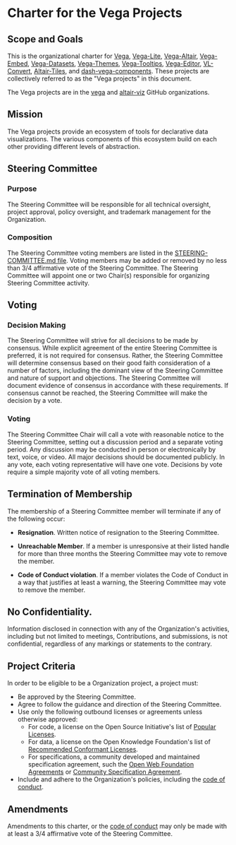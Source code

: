 # Charter for the Vega Projects

## Scope and Goals

This is the organizational charter for [Vega](https://github.com/vega/vega), [Vega-Lite](https://github.com/vega/vega-lite), [Vega-Altair](https://github.com/altair-viz/altair), [Vega-Embed](https://github.com/vega/vega-embed), [Vega-Datasets](https://github.com/vega/vega-datasets), [Vega-Themes](https://github.com/vega/vega-themes), [Vega-Tooltips](https://github.com/vega/vega-tooltip), [Vega-Editor](https://github.com/vega/editor), [VL-Convert](https://github.com/vega/vl-convert), [Altair-Tiles](https://github.com/altair-viz/altair_tiles), and [dash-vega-components](https://github.com/altair-viz/dash-vega-components). These projects are collectively referred to as the "Vega projects" in this document.

The Vega projects are in the [vega](https://github.com/vega) and [altair-viz](https://github.com/altair-viz) GitHub organizations.

## Mission

The Vega projects provide an ecosystem of tools for declarative data visualizations. The various components of this ecosystem build on each other providing different levels of abstraction.

## Steering Committee

### Purpose

The Steering Committee will be responsible for all technical oversight, project approval, policy oversight, and trademark management for the Organization.

### Composition

The Steering Committee voting members are listed in the [STEERING-COMMITTEE.md file](STEERING-COMMITTEE.md). Voting members may be added or removed by no less than 3/4 affirmative vote of the Steering Committee. The Steering Committee will appoint one or two Chair(s) responsible for organizing Steering Committee activity.

## Voting

### Decision Making

The Steering Committee will strive for all decisions to be made by consensus. While explicit agreement of the entire Steering Committee is preferred, it is not required for consensus. Rather, the Steering Committee will determine consensus based on their good faith consideration of a number of factors, including the dominant view of the Steering Committee and nature of support and objections. The Steering Committee will document evidence of consensus in accordance with these requirements. If consensus cannot be reached, the Steering Committee will make the decision by a vote.

### Voting

The Steering Committee Chair will call a vote with reasonable notice to the Steering Committee, setting out a discussion period and a separate voting period. Any discussion may be conducted in person or electronically by text, voice, or video. All major decisions should be documented publicly. In any vote, each voting representative will have one vote. Decisions by vote require a simple majority vote of all voting members.

## Termination of Membership

The membership of a Steering Committee member will terminate if any of the following occur:

* **Resignation**. Written notice of resignation to the Steering Committee.

* **Unreachable Member**. If a member is unresponsive at their listed handle for more than three months the Steering Committee may vote to remove the member.

* **Code of Conduct violation**. If a member violates the Code of Conduct in a way that justifies at least a warning, the Steering Committee may vote to remove the member.

## No Confidentiality.

Information disclosed in connection with any of the Organization's activities, including but not limited to meetings, Contributions, and submissions, is not confidential, regardless of any markings or statements to the contrary.

## Project Criteria

In order to be eligible to be a Organization project, a project must:

* Be approved by the Steering Committee.
* Agree to follow the guidance and direction of the Steering Committee.
* Use only the following outbound licenses or agreements unless otherwise approved:
  - For code, a license on the Open Source Initiative's list of [Popular Licenses](https://opensource.org/licenses).
  - For data, a license on the Open Knowledge Foundation's list of [Recommended Conformant Licenses](http://opendefinition.org/licenses/).
  - For specifications, a community developed and maintained specification agreement, such the [Open Web Foundation Agreements](https://www.openwebfoundation.org/the-agreements) or [Community Specification Agreement](https://github.com/CommunitySpecification/1.0).
* Include and adhere to the Organization's policies, including the [code of conduct](./CODE-OF-CONDUCT.md).

## Amendments

Amendments to this charter, or the [code of conduct](CODE_OF_CONDUCT.md) may only be made with at least a 3/4 affirmative vote of the Steering Committee.
